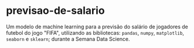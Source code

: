 # previsao-de-salario
Um modelo de machine learning para a previsão do salário de jogadores de futebol do jogo "FIFA", utilizando as bibliotecas: `pandas`, `numpy`, `matplotlib`, `seaborn` e `sklearn`; durante a Semana Data Science.
